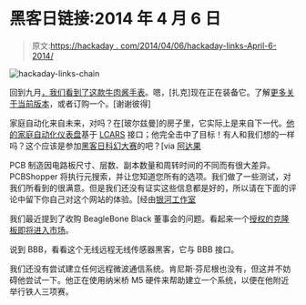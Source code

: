 # 黑客日链接:2014 年 4 月 6 日

> 原文:[https://hackaday . com/2014/04/06/hackaday-links-April-6-2014/](https://hackaday.com/2014/04/06/hackaday-links-april-6-2014/)

![hackaday-links-chain](../Images/da184e9bde007f88b719f5aafc440574.png)

回到九月[，我们看到了这款牛肉酱手表](http://hackaday.com/2013/09/27/how-much-can-you-cram-into-a-wristwatch/)。嗯，[扎克]现在正在装备它。了解[更多关于当前版本](http://blog.zakkemble.co.uk/nwatch-wristwatch-kit/)，或者订购一个。[谢谢彼得]

家庭自动化来自未来，对吗？在[玻尔兹曼]的房子里，它实际上是来自下一代。[他的家庭自动化仪表盘](http://www.youtube.com/watch?v=176YaM5jta4)基于 [LCARS](http://en.wikipedia.org/wiki/LCARS) 接口；他完全击中了目标！有人和我们想的一样吗？这个应该是参加[黑客日科幻大赛](http://hackaday.io/page/276)的吧？[via [阿达果](http://www.adafruit.com/blog/2014/03/28/bringing-star-trek-to-life-lcars-home-automation-with-arduino-and-raspberry-pi-piday-raspberrypi-raspberry_pi/)

PCB 制造因电路板尺寸、层数、副本数量和周转时间的不同而有很大差异。PCBShopper 将执行元搜索，并让您知道您所有的选项。我们做了一些测试，对我们所看到的很满意。但是我们还没有证实这些信息都是好的，所以请在下面的评论中留下你自己对这个网站的体验。[经由[银河工作室](http://www.galacticstudios.org/finding-the-cheapest-pcb-manufacturer/)

我们最近提到了收购 BeagleBone Black 董事会的问题。看起来一个[授权的克隆板即将进入市场](http://makezine.com/2014/04/03/beaglebone-black-is-back/)。

说到 BBB，看看这个无线远程无线传感器黑客，它与 BBB 接口。

我们还没有尝试建立任何远程微波通信系统。肯尼斯·芬尼根也没有，但这并不妨碍他尝试一下。他正在使用纳米桥 M5 硬件来帮助建立一个系统，以便在他附近举行铁人三项赛。